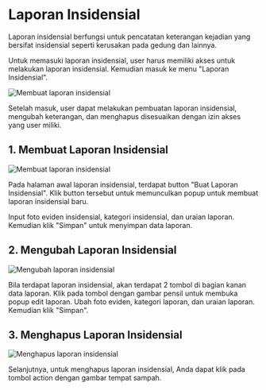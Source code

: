 # Laporan Insidensial

Laporan insidensial berfungsi untuk pencatatan keterangan kejadian yang bersifat insidensial seperti kerusakan pada gedung dan lainnya.

Untuk memasuki laporan insidensial, user harus memiliki akses untuk melakukan laporan insidensial. Kemudian masuk ke menu "Laporan Insidensial".

![Membuat laporan insidensial](/docs/insidensial.png)

Setelah masuk, user dapat melakukan pembuatan laporan insidensial, mengubah keterangan, dan menghapus disesuaikan dengan izin akses yang user miliki.

## 1. Membuat Laporan Insidensial

![Membuat laporan insidensial](/docs/insidensialcreate.png)

Pada halaman awal laporan insidensial, terdapat button "Buat Laporan Insidensial". Klik button tersebut untuk memunculkan popup untuk membuat laporan insidensial baru.

Input foto eviden insidensial, kategori insidensial, dan uraian laporan. Kemudian klik "Simpan" untuk menyimpan data laporan.

## 2. Mengubah Laporan Insidensial

![Mengubah laporan insidensial](/docs/insidensialedit.png)

Bila terdapat laporan insidensial, akan terdapat 2 tombol di bagian kanan data laporan. Klik pada tombol dengan gambar pensil untuk membuka popup edit laporan. Ubah foto eviden, kategori laporan, dan uraian laporan. Kemudian klik "Simpan".

## 3. Menghapus Laporan Insidensial

![Menghapus laporan insidensial](/docs/insidensial.png)

Selanjutnya, untuk menghapus laporan insidensial, Anda dapat klik pada tombol action dengan gambar tempat sampah.
